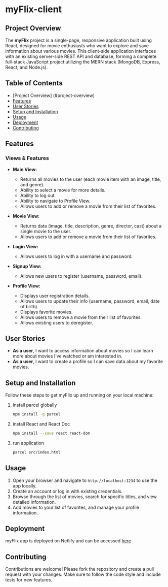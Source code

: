 # myFlix-client

## Project Overview

The **myFlix** project is a single-page, responsive application built using React, designed for movie enthusiasts who want to explore and save information about various movies.  This client-side application interfaces with an existing server-side REST API and database, forming a complete full-stack JavaScript project utilizing the MERN stack (MongoDB, Express, React, and Node.js).

## Table of Contents

- [Project Overview] (#project-overview)
- [Features](#features)
- [User Stories](#user-stories)
- [Setup and Installation](#setup-and-installation)
- [Usage](#usage)
- [Deployment](#deployment)
- [Contributing](#contributing)

## Features

### Views & Features

- **Main View:**
    - Returns all movies to the user (each movie item with an image, title, and genre).
    - Ability to select a movie for more details.
    - Ability to log out.
    - Ability to navigate to Profile View.
    - Allows users to add or remove a movie from their list of favorites.

- **Movie View:**
    - Returns data (image, title, description, genre, director, cast) about a single movie to the user.
    - Allows users to add or remove a movie from their list of favorites.

- **Login View:**
    - Allows users to log in with a username and password.

- **Signup View:**
    - Allows new users to register (username, password, email).

- **Profile View:**
    - Displays user registration details.
    - Allows users to update their info (username, password, email, date of birth).
    - Displays favorite movies.
    - Allows users to remove a movie from their list of favorites.
    - Allows existing users to deregister.

## User Stories


- **As a user**, I want to access information about movies so I can learn more about movies I’ve watched or am interested in.
- **As a user**, I want to create a profile so I can save data about my favorite movies.

## Setup and Installation

Follow these steps to get myFlix up and running on your local machine:

1.  install parcel globally
    ```sh
    npm install -g parcel
    ```
2.  install React and React Doc
    ```sh
    npm install --save react react-dom
    ```
3.  run application
    ```sh
    parcel src/index.html
    ```

## Usage

1. Open your browser and navigate to `http://localhost:1234` to use the app locally.
2. Create an account or log in with existing credentials.
3. Browse through the list of movies, search for specific titles, and view detailed information.
4. Add movies to your list of favorites, and manage your profile information.

## Deployment

myFlix app is deployed on Netlify and can be accessed [here](https://myflix-2024.netlify.app/)

## Contributing

Contributions are welcome! Please fork the repository and create a pull request with your changes. Make sure to follow the code style and include tests for new features.